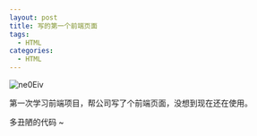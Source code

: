```yaml
---
layout: post
title: 写的第一个前端页面
tags:
  - HTML
categories:
  - HTML
---
```


![ne0Eiv](http://ipic-typora-samzong.oss-cn-qingdao.aliyuncs.com//uPic/ne0Eiv.png)

第一次学习前端项目，帮公司写了个前端页面，没想到现在还在使用。

多丑陋的代码 ~

